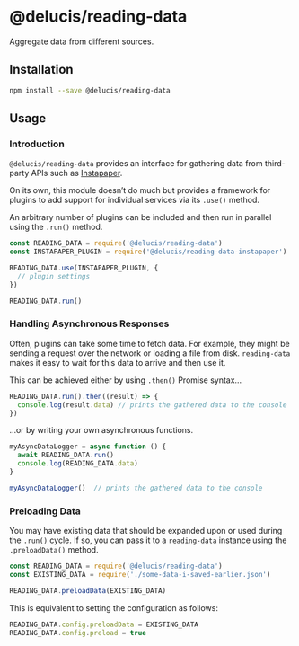 # @delucis/reading-data

Aggregate data from different sources.


## Installation

```sh
npm install --save @delucis/reading-data
```


## Usage

### Introduction

`@delucis/reading-data` provides an interface for gathering data from
third-party APIs such as [Instapaper][1b1ac993].

  [1b1ac993]: https://www.instapaper.com/

On its own, this module doesn’t do much but provides a framework for plugins
to add support for individual services via its `.use()` method.

An arbitrary number of plugins can be included and then run in parallel using
the `.run()` method.

```js
const READING_DATA = require('@delucis/reading-data')
const INSTAPAPER_PLUGIN = require('@delucis/reading-data-instapaper')

READING_DATA.use(INSTAPAPER_PLUGIN, {
  // plugin settings
})

READING_DATA.run()
```


### Handling Asynchronous Responses

Often, plugins can take some time to fetch data. For example, they might be
sending a request over the network or loading a file from disk. `reading-data`
makes it easy to wait for this data to arrive and then use it.

This can be achieved either by using `.then()` Promise syntax…

```js
READING_DATA.run().then((result) => {
  console.log(result.data) // prints the gathered data to the console
})
```

…or by writing your own asynchronous functions.

```js
myAsyncDataLogger = async function () {
  await READING_DATA.run()
  console.log(READING_DATA.data)
}

myAsyncDataLogger()  // prints the gathered data to the console
```


### Preloading Data

You may have existing data that should be expanded upon or used during the
`.run()` cycle. If so, you can pass it to a `reading-data` instance using the
`.preloadData()` method.

```js
const READING_DATA = require('@delucis/reading-data')
const EXISTING_DATA = require('./some-data-i-saved-earlier.json')

READING_DATA.preloadData(EXISTING_DATA)
```

This is equivalent to setting the configuration as follows:

```js
READING_DATA.config.preloadData = EXISTING_DATA
READING_DATA.config.preload = true
```
